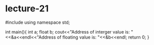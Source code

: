 # lecture-21

#include <iostream>
using namespace std;

int main(){
    int a;
    float b;
    cout<<"Address of interger value is: "<<&a<<endl<<"Address of floating value is: "<<&b<<endl;
    return 0;
}
